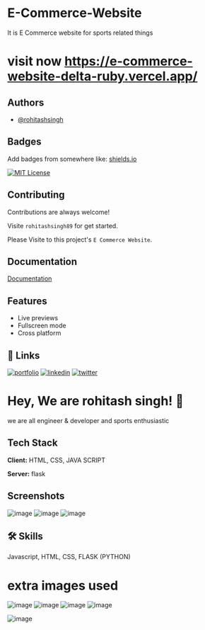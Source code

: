 # E-Commerce-Website

It is E Commerce website for sports related things 

# visit now https://e-commerce-website-delta-ruby.vercel.app/

## Authors

- [@rohitashsingh](https://www.github.com/rohitashsingh89/)


## Badges

Add badges from somewhere like: [shields.io](https://shields.io/)

[![MIT License](https://img.shields.io/badge/License-MIT-green.svg)](https://choosealicense.com/licenses/mit/)


## Contributing

Contributions are always welcome!

Visite `rohitashsingh89` for get started.

Please Visite to this project's `E Commerce Website`.

## Documentation

[Documentation](https://github.com/rohitashsingh89/)


## Features
 
- Live previews
- Fullscreen mode
- Cross platform


## 🔗 Links
[![portfolio](https://img.shields.io/badge/my_portfolio-000?style=for-the-badge&logo=ko-fi&logoColor=white)](https://github.com/rohitashsingh89/)
[![linkedin](https://img.shields.io/badge/linkedin-0A66C2?style=for-the-badge&logo=linkedin&logoColor=white)](https://www.linkedin.com/in/rohitash-singh-12a879213/)
[![twitter](https://img.shields.io/badge/twitter-1DA1F2?style=for-the-badge&logo=twitter&logoColor=white)](https://twitter.com/)


# Hey, We are rohitash singh! 👋
we are all engineer & developer and sports enthusiastic

## Tech Stack

**Client:** HTML, CSS, JAVA SCRIPT

**Server:** flask

## Screenshots

![image](https://user-images.githubusercontent.com/93479842/214803914-7489c897-2bde-4146-aeed-308017c379cc.png)
![image](https://user-images.githubusercontent.com/93479842/214803883-43997d7a-c5d5-4faa-be7f-38705174c5ea.png)
![image](https://user-images.githubusercontent.com/93479842/214821030-bbc74621-eb00-4b22-9297-a7fa2c64ac89.png)


## 🛠 Skills
Javascript, HTML, CSS, FLASK (PYTHON)
 
# extra images used
![image](https://user-images.githubusercontent.com/93479842/215312393-ad1987e2-0f66-4642-8385-77e170c6024d.png)
![image](https://user-images.githubusercontent.com/93479842/215312410-d9197940-bf86-498b-bf52-f31e5ce0d2e6.png)
![image](https://user-images.githubusercontent.com/93479842/215312429-018cd9be-c462-4afa-92f5-154a68ef7e24.png)
![image](https://user-images.githubusercontent.com/93479842/215312442-9c9682bf-8ec1-4417-9a3b-c49237d61936.png)



![image](https://user-images.githubusercontent.com/93479842/216095494-95a1a40d-858d-46cf-b7f3-3fb3d55f781b.png)



